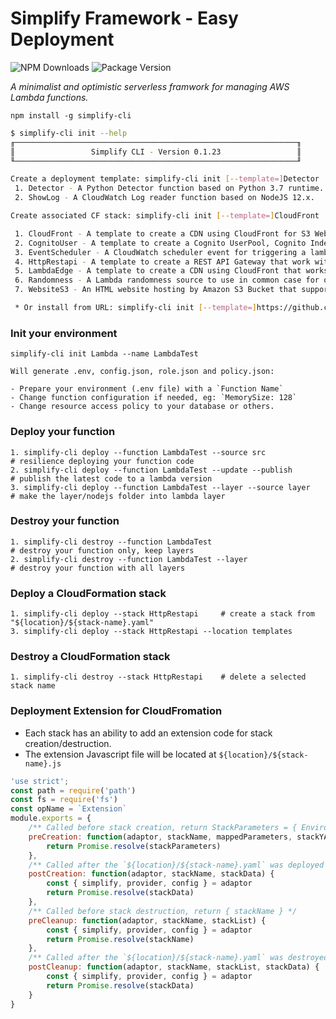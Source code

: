 # Simplify Framework - Easy Deployment

![NPM Downloads](https://img.shields.io/npm/dw/simplify-cli)
![Package Version](https://img.shields.io/github/package-json/v/simplify-framework/cli?color=green)

*A minimalist and optimistic serverless framwork for managing AWS Lambda functions.*

`npm install -g simplify-cli`

```bash
$ simplify-cli init --help
╓───────────────────────────────────────────────────────────────╖
║                 Simplify CLI - Version 0.1.23                 ║
╙───────────────────────────────────────────────────────────────╜

Create a deployment template: simplify-cli init [--template=]Detector | ShowLog
 1. Detector - A Python Detector function based on Python 3.7 runtime.
 2. ShowLog - A CloudWatch Log reader function based on NodeJS 12.x.

Create associated CF stack: simplify-cli init [--template=]CloudFront | CognitoUser...

 1. CloudFront - A template to create a CDN using CloudFront for S3 Website and HTTP APIs origin.
 2. CognitoUser - A template to create a Cognito UserPool, Cognito Indentity and Pinpoint analytics.
 3. EventScheduler - A CloudWatch scheduler event for triggering a lambda function with schedule expresion.
 4. HttpRestapi - A template to create a REST API Gateway that work with Lambda functions.
 5. LambdaEdge - A template to create a CDN using CloudFront that works with LambdaEdge function.
 6. Randomness - A Lambda randomness source to use in common case for other Lambdas
 7. WebsiteS3 - An HTML website hosting by Amazon S3 Bucket that support publishing extension script.

 * Or install from URL: simplify-cli init [--template=]https://github.com/awslabs/...template.yml
 ```
  
### Init your environment

    simplify-cli init Lambda --name LambdaTest

    Will generate .env, config.json, role.json and policy.json:
    
    - Prepare your environment (.env file) with a `Function Name`
    - Change function configuration if needed, eg: `MemorySize: 128`
    - Change resource access policy to your database or others.

### Deploy your function

    1. simplify-cli deploy --function LambdaTest --source src             # resilience deploying your function code 
    2. simplify-cli deploy --function LambdaTest --update --publish       # publish the latest code to a lambda version
    3. simplify-cli deploy --function LambdaTest --layer --source layer   # make the layer/nodejs folder into lambda layer

### Destroy your function

    1. simplify-cli destroy --function LambdaTest                         # destroy your function only, keep layers
    2. simplify-cli destroy --function LambdaTest --layer                 # destroy your function with all layers

### Deploy a CloudFormation stack

    1. simplify-cli deploy --stack HttpRestapi     # create a stack from "${location}/${stack-name}.yaml"
    3. simplify-cli deploy --stack HttpRestapi --location templates

### Destroy a CloudFormation stack

    1. simplify-cli destroy --stack HttpRestapi    # delete a selected stack name

### Deployment Extension for CloudFromation

- Each stack has an ability to add an extension code for stack creation/destruction.
- The extension Javascript file will be located at `${location}/${stack-name}.js`

```Javascript
'use strict';
const path = require('path')
const fs = require('fs')
const opName = `Extension`
module.exports = {
    /** Called before stack creation, return StackParameters = { Environmemt, ...} */
    preCreation: function(adaptor, stackName, mappedParameters, stackYAML, stackInputs) {
        return Promise.resolve(stackParameters)
    },
    /** Called after the `${location}/${stack-name}.yaml` was deployed */
    postCreation: function(adaptor, stackName, stackData) {
        const { simplify, provider, config } = adaptor
        return Promise.resolve(stackData)
    },
    /** Called before stack destruction, return { stackName } */
    preCleanup: function(adaptor, stackName, stackList) {
        const { simplify, provider, config } = adaptor
        return Promise.resolve(stackName)
    },
    /** Called after the `${location}/${stack-name}.yaml` was destroyed  */
    postCleanup: function(adaptor, stackName, stackList, stackData) {
        const { simplify, provider, config } = adaptor
        return Promise.resolve(stackData)
    }
}
```
